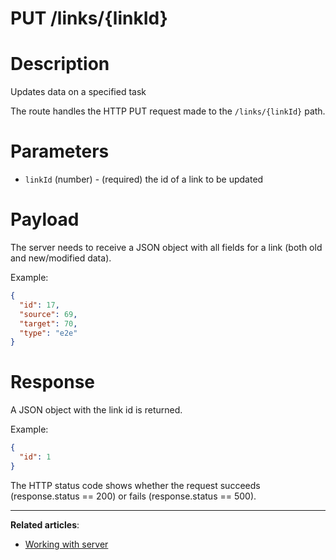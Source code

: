 # PUT /links/{linkId}

# **Description**

Updates data on a specified task

The route handles the HTTP PUT request made to the `/links/{linkId}` path.

# **Parameters**

- `linkId` (number) - (required) the id of a link to be updated

# **Payload**

The server needs to receive a JSON object with all fields for a link (both old and new/modified data).

Example:

```json
{
  "id": 17,
  "source": 69,
  "target": 70,
  "type": "e2e"
}

```

# **Response**

A JSON object with the link id is returned.

Example:

```json
{
  "id": 1
}

```

The HTTP status code shows whether the request succeeds (response.status == 200) or fails (response.status == 500).

---

**Related articles**:

- [Working with server](https://docs.svar.dev/react/gantt/guides/working_with_server)